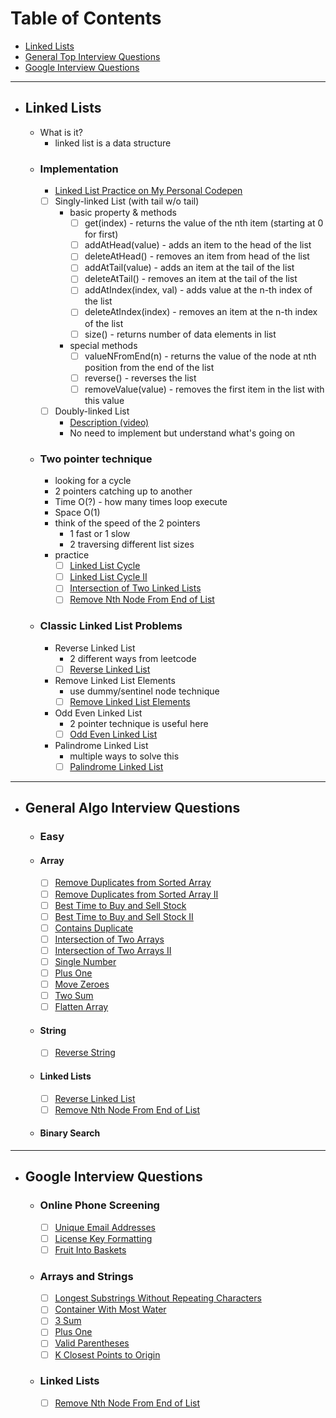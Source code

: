 # Table of Contents

- [Linked Lists](#Linked-Lists)
- [General Top Interview Questions](#General-Top-Interview-Questions)
- [Google Interview Questions](#Google-Interview-Questions)


-----
- ## Linked Lists
    * What is it?
        - linked list is a data structure
    - ### Implementation
        - [Linked List Practice on My Personal Codepen](https://codepen.io/thomastaeChoi/pen/bGpjjRE?editors=0010)
        - [ ] Singly-linked List (with tail w/o tail)
            * basic property & methods
                - [ ] get(index) - returns the value of the nth item (starting at 0 for first)
                - [ ] addAtHead(value) - adds an item to the head of the list
                - [ ] deleteAtHead() - removes an item from head of the list
                - [ ] addAtTail(value) - adds an item at the tail of the list
                - [ ] deleteAtTail() - removes an item at the tail of the list
                - [ ] addAtIndex(index, val) - adds value at the n-th index of the list
                - [ ] deleteAtIndex(index) - removes an item at the n-th index of the list
                - [ ] size() - returns number of data elements in list
            
            * special methods
                - [ ] valueNFromEnd(n) - returns the value of the node at nth position from the end of the list
                - [ ] reverse() - reverses the list
                - [ ] removeValue(value) - removes the first item in the list with this value
        - [ ] Doubly-linked List
            - [Description (video)](https://www.coursera.org/lecture/data-structures/doubly-linked-lists-jpGKD)
            - No need to implement but understand what's going on
    - ### Two pointer technique
        * looking for a cycle
        * 2 pointers catching up to another
        * Time O(?) - how many times loop execute
        * Space O(1)
        * think of the speed of the 2 pointers
            * 1 fast or 1 slow
            * 2 traversing different list sizes
        
        - practice
            - [ ] [Linked List Cycle](https://leetcode.com/explore/learn/card/linked-list/214/two-pointer-technique/1212/)
            - [ ] [Linked List Cycle II](https://leetcode.com/explore/learn/card/linked-list/214/two-pointer-technique/1214/)
            - [ ] [Intersection of Two Linked Lists](https://leetcode.com/explore/learn/card/linked-list/214/two-pointer-technique/1215/)
            - [ ] [Remove Nth Node From End of List](https://leetcode.com/explore/learn/card/linked-list/214/two-pointer-technique/1296/)

    - ### Classic Linked List Problems
        * Reverse Linked List
            * 2 different ways from leetcode
            - [ ] [Reverse Linked List](https://leetcode.com/explore/learn/card/linked-list/219/classic-problems/1205/)
        * Remove Linked List Elements
            * use dummy/sentinel node technique
            - [ ] [Remove Linked List Elements](https://leetcode.com/explore/learn/card/linked-list/219/classic-problems/1207/)
        * Odd Even Linked List
            * 2 pointer technique is useful here
            - [ ] [Odd Even Linked List](https://leetcode.com/explore/learn/card/linked-list/219/classic-problems/1208/)
        * Palindrome Linked List
            * multiple ways to solve this
            - [ ] [Palindrome Linked List](https://leetcode.com/explore/learn/card/linked-list/219/classic-problems/1209/)

-----

- ## General Algo Interview Questions
    - ### Easy
    - #### Array
        - [ ] [Remove Duplicates from Sorted Array](https://leetcode.com/explore/featured/card/top-interview-questions-easy/92/array/727/)
        - [ ] [Remove Duplicates from Sorted Array II](https://leetcode.com/problems/remove-duplicates-from-sorted-array-ii/)
        - [ ] [Best Time to Buy and Sell Stock](https://leetcode.com/problems/best-time-to-buy-and-sell-stock/)
        - [ ] [Best Time to Buy and Sell Stock II](https://leetcode.com/problems/best-time-to-buy-and-sell-stock-ii/)
        - [ ] [Contains Duplicate](https://leetcode.com/problems/contains-duplicate/)
        - [ ] [Intersection of Two Arrays](https://leetcode.com/problems/intersection-of-two-arrays/)
        - [ ] [Intersection of Two Arrays II](https://leetcode.com/problems/intersection-of-two-arrays-ii/)
        - [ ] [Single Number](https://leetcode.com/problems/single-number/)
        - [ ] [Plus One](https://leetcode.com/problems/plus-one/)
        - [ ] [Move Zeroes](https://leetcode.com/problems/move-zeroes/)
        - [ ] [Two Sum](https://leetcode.com/problems/two-sum/)
        - [ ] [Flatten Array]()
        
    - #### String
        - [ ] [Reverse String](https://leetcode.com/problems/reverse-string/)

    - #### Linked Lists
        - [ ] [Reverse Linked List](https://leetcode.com/problems/reverse-linked-list/)
        - [ ] [Remove Nth Node From End of List](https://leetcode.com/problems/remove-nth-node-from-end-of-list/)

    - #### Binary Search
        

-----
- ## Google Interview Questions
    - ### Online Phone Screening
        - [ ] [Unique Email Addresses](https://leetcode.com/explore/interview/card/google/67/sql-2/3044/)
        - [ ] [License Key Formatting](https://leetcode.com/explore/interview/card/google/67/sql-2/472/)
        - [ ] [Fruit Into Baskets](https://leetcode.com/explore/interview/card/google/67/sql-2/3046/)
    
    - ### Arrays and Strings
        - [ ] [Longest Substrings Without Repeating Characters](https://leetcode.com/problems/longest-substring-without-repeating-characters/)
        - [ ] [Container With Most Water](https://leetcode.com/explore/interview/card/google/59/array-and-strings/3048/)
        - [ ] [3 Sum](https://leetcode.com/explore/featured/card/google/59/array-and-strings/3049/)
        - [ ] [Plus One](https://leetcode.com/explore/featured/card/google/59/array-and-strings/339/)
        - [ ] [Valid Parentheses](https://leetcode.com/explore/featured/card/google/59/array-and-strings/467/)
        - [ ] [K Closest Points to Origin](https://leetcode.com/explore/interview/card/google/59/array-and-strings/3062/)

    - ### Linked Lists
        - [ ] [Remove Nth Node From End of List](https://leetcode.com/problems/remove-nth-node-from-end-of-list/)